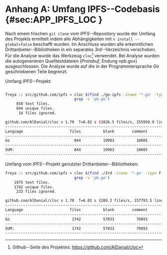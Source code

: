 # Anhang A: Umfang IPFS--Codebasis {#sec:APP_IPFS_LOC }

Nach einem frischen `git clone` vom *IPFS*--Repository wurde der Umfang des
Projekts ermittelt indem alle Abhängigkeiten mit `x install --global=false`
beschafft wurden. Im Anschluss wurden alle erkenntlichen
Drittanbieter--Bibliotheken in ein separates *3rd*--Verzeichnis verschoben. Für
die Analyse wurde das Werkzeug `cloc`[^cloc] verwendet. Bei Analyse wurden die
autogenerieren Quelltextdateien (*Protobuf*, Endung »pb.go«) ausgeschlossen.
Die Analyse wurde auf die in der Programmiersprache *Go* geschriebenen Teile
begrenzt.

[^cloc]: Github--Seite des Projektes: <https://github.com/AlDanial/cloc>

Umfang *IPFS*--Projekt:

~~~sh

freya :: src/github.com/ipfs » cloc $(find ./go-ipfs -iname '*.go' -type f | \
                               grep -v 'pb.go')
     858 text files.
     844 unique files.
      14 files ignored.

github.com/AlDanial/cloc v 1.70  T=0.82 s (1026.5 files/s, 155950.9 lines/s)
-------------------------------------------------------------------------------
Language                     files          blank        comment           code
-------------------------------------------------------------------------------
Go                             844          19983          10605          97639
-------------------------------------------------------------------------------
SUM:                           844          19983          10605          97639
-------------------------------------------------------------------------------
~~~

Umfang vom *IPFS*--Projekt genutzter Drittanbieter--Bibliotheken:

~~~sh
freya :: src/github.com/ipfs » cloc $(find ./3rd -iname '*.go' -type f | \ 
                               grep -v 'pb.go')
    1975 text files.
    1742 unique files.
     233 files ignored.

github.com/AlDanial/cloc v 1.70  T=6.02 s (289.3 files/s, 157793.5 lines/s)
-------------------------------------------------------------------------------
Language                     files          blank        comment           code
-------------------------------------------------------------------------------
Go                            1742          57033          70893         822177
-------------------------------------------------------------------------------
SUM:                          1742          57033          70893         822177
-------------------------------------------------------------------------------
~~~
